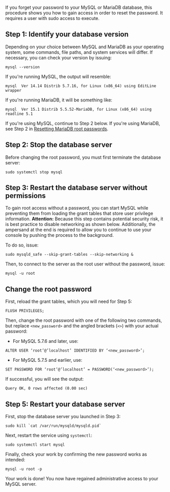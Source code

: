 If you forget your password to your MySQL or MariaDB database, this procedure shows you how to gain access in order to reset the password. It requires a user with sudo access to execute.
## Step 1: Identify your database version
Depending on your choice between MySQL and MariaDB as your operating system, some commands, file paths, and system services will differ. If necessary, you can check your version by issuing: 
```
mysql --version
```
If you're running MySQL, the output will resemble:
```
mysql  Ver 14.14 Distrib 5.7.16, for Linux (x86_64) using EditLine wrapper
```
If you're running MariaDB, it will be something like:
```
mysql  Ver 15.1 Distrib 5.5.52-MariaDB, for Linux (x86_64) using readline 5.1
```
If you're using MySQL, continue to Step 2 below. If you're using MariaDB, see Step 2 in [Resetting MariaDB root passwords](https://github.com/thermoio/docs/blob/master/security/resetting-mariadb-root-passwords.md).
## Step 2: Stop the database server
Before changing the root password, you must first terminate the database server:
```
sudo systemctl stop mysql
```
## Step 3: Restart the database server without permissions
To gain root access without a password, you can start MySQL while preventing them from loading the grant tables that store user privilege information.
**Attention:** Because this step contains potential security risk, it is best practice to disable networking as shown below. Additionally, the ampersand at the end is required to allow you to continue to use your console by pushing the process to the background. 

To do so, issue:
```
sudo mysqld_safe --skip-grant-tables --skip-networking &
```
Then, to connect to the server as the root user without the password, issue:
```
mysql -u root
```
## Change the root password
First, reload the grant tables, which you will need for Step 5:
```
FLUSH PRIVILEGES;
```
Then, change the root password with one of the following two commands, but replace `<new_password>` and the angled brackets (`<>`) with your actual password:
* For MySQL 5.7.6 and later, use:
```
ALTER USER ‘root’@’localhost’ IDENTIFIED BY ‘<new_password>’;
```
* For MySQL 5.7.5 and earlier, use: 
```
SET PASSWORD FOR ‘root’@’localhost’ = PASSWORD(‘<new_password>’);
```
If successful, you will see the output:
```
Query OK, 0 rows affected (0.00 sec)
```
## Step 5: Restart your database server
First, stop the database server you launched in Step 3:
```
sudo kill `cat /var/run/mysqld/mysqld.pid`
```
Next, restart the service using `systemctl`:
```
sudo systemctl start mysql
```
Finally, check your work by confirming the new password works as intended:
```
mysql -u root -p
```
Your work is done! You now have regained administrative access to your MySQL server.

